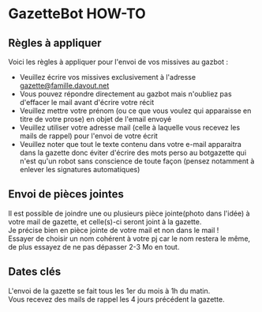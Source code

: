 # GazetteBot HOW-TO

## Règles à appliquer
Voici les règles à appliquer pour l'envoi de vos missives au gazbot :

- Veuillez écrire vos missives exclusivement à l'adresse gazette@famille.davout.net
- Vous pouvez répondre directement au gazbot mais n'oubliez pas d'effacer le mail avant d'écrire votre récit
- Veuillez mettre votre prénom (ou ce que vous voulez qui apparaisse en titre de votre prose) en objet de l'email envoyé
- Veuillez utiliser votre adresse mail (celle à laquelle vous recevez les mails de rappel) pour l'envoi de votre écrit
- Veuillez noter que tout le texte contenu dans votre e-mail apparaitra dans la gazette donc éviter d'écrire des mots perso au botgazette qui n'est qu'un robot sans conscience de toute façon (pensez notamment à enlever les signatures automatiques)

## Envoi de pièces jointes
Il est possible de joindre une ou plusieurs pièce jointe(photo dans l'idée) à votre mail de gazette, et celle(s)-ci seront joint à la gazette.  
Je précise bien en pièce jointe de votre mail et non dans le mail !  
Essayer de choisir un nom cohérent à votre pj car le nom restera le même, de plus essayez de ne pas dépasser 2-3 Mo en tout.

## Dates clés
L'envoi de la gazette se fait tous les 1er du mois à 1h du matin.  
Vous recevez des mails de rappel les 4 jours précédent la gazette.
